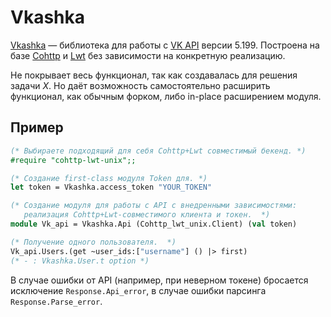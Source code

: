 # Vkashka

[Vkashka](https://github.com/dx3mod/vkashka) &mdash; библиотека для работы с 
[VK API](https://dev.vk.com/ru/reference) версии 5.199. Построена на базе 
[Cohttp](./cohttp.md) и [Lwt](../concurrency/lwt.md) без зависимости на конкретную реализацию.

Не покрывает весь функционал, так как создавалась для решения задачи *X*. Но даёт возможность 
самостоятельно расширить функционал, как обычным форком, либо in-place расширением модуля.

## Пример

```ocaml
(* Выбираете подходящий для себя Cohttp+Lwt совместимый бекенд. *)
#require "cohttp-lwt-unix";;
```

```ocaml
(* Создание first-class модуля Token для. *)
let token = Vkashka.access_token "YOUR_TOKEN"

(* Создание модуля для работы с API с внедренными зависимостями: 
   реализация Cohttp+Lwt-совместимого клиента и токен.  *)
module Vk_api = Vkashka.Api (Cohttp_lwt_unix.Client) (val token)

(* Получение одного пользователя.  *)
Vk_api.Users.(get ~user_ids:["username"] () |> first)
(* - : Vkashka.User.t option *)
```

В случае ошибки от API (например, при неверном токене) бросается исключение `Response.Api_error`, 
в случае ошибки парсинга `Response.Parse_error`.